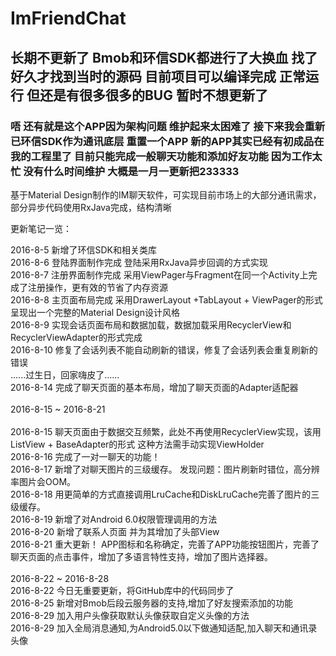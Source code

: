 # ImFriendChat
## 长期不更新了 Bmob和环信SDK都进行了大换血 找了好久才找到当时的源码 目前项目可以编译完成 正常运行 但还是有很多很多的BUG 暂时不想更新了

### 唔 还有就是这个APP因为架构问题 维护起来太困难了 接下来我会重新已环信SDK作为通讯底层 重置一个APP 新的APP其实已经有初成品在我的工程里了 目前只能完成一般聊天功能和添加好友功能 因为工作太忙 没有什么时间维护 大概是一月一更新把233333

基于Material Design制作的IM聊天软件，可实现目前市场上的大部分通讯需求，部分异步代码使用RxJava完成，结构清晰<br/>

更新笔记一览：<br/>

2016-8-5 新增了环信SDK和相关类库<br/>
2016-8-6 登陆界面制作完成 登陆采用RxJava异步回调的方式实现<br/>
2016-8-7 注册界面制作完成 采用ViewPager与Fragment在同一个Activity上完成了注册操作，更有效的节省了内存资源<br/>
2016-8-8 主页面布局完成 采用DrawerLayout +TabLayout + ViewPager的形式 呈现出一个完整的Material Design设计风格<br/>
2016-8-9 实现会话页面布局和数据加载，数据加载采用RecyclerView和RecyclerViewAdapter的形式完成<br/>
2016-8-10 修复了会话列表不能自动刷新的错误，修复了会话列表会重复刷新的错误<br/>
......过生日，回家嗨皮了......<br/>
2016-8-14 完成了聊天页面的基本布局，增加了聊天页面的Adapter适配器<br/>
<br/>
2016-8-15 ~ 2016-8-21 <br/>
<br/>
2016-8-15 聊天页面由于数据交互频繁，此处不再使用RecyclerView实现，该用ListView + BaseAdapter的形式 这种方法需手动实现ViewHolder<br/>
2016-8-16 完成了一对一聊天的功能！<br/>
2016-8-17 新增了对聊天图片的三级缓存。 发现问题：图片刷新时错位，高分辨率图片会OOM。<br/>
2016-8-18 用更简单的方式直接调用LruCache和DiskLruCache完善了图片的三级缓存。<br/>
2016-8-19 新增了对Android 6.0权限管理调用的方法 <br/>
2016-8-20 新增了联系人页面 并为其增加了头部View<br/>
2016-8-21 重大更新！ APP图标和名称确定，完善了APP功能按钮图片，完善了聊天页面的点击事件，增加了多语言特性支持，增加了图片选择器。<br/>
<br/>
2016-8-22 ~ 2016-8-28<br/>
2016-8-22 今日无重要更新，将GitHub库中的代码同步了<br/>
2016-8-25 新增对Bmob后段云服务器的支持,增加了好友搜索添加的功能<br/>
2016-8-29 加入用户头像获取默认头像获取自定义头像的方法<br/>
2016-8-29 加入全局消息通知,为Android5.0以下做通知适配,加入聊天和通讯录头像<br/>
